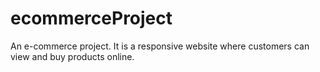 # ecommerceProject
 An e-commerce project.  It is a responsive website where customers can view and buy products online. 
